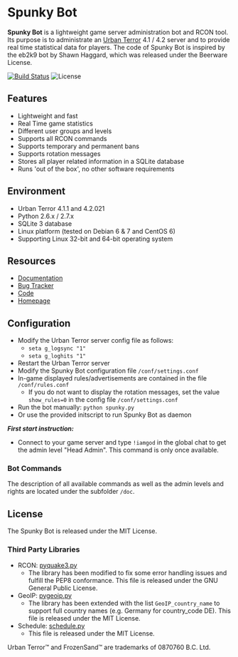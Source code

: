 # Spunky Bot

**Spunky Bot** is a lightweight game server administration bot and RCON tool.
Its purpose is to administrate an [Urban Terror](http://www.urbanterror.info) 4.1 / 4.2 server and to provide real time statistical data for players.
The code of Spunky Bot is inspired by the eb2k9 bot by Shawn Haggard, which was released under the Beerware License.

[![Build Status](https://travis-ci.org/SpunkyBot/spunkybot.png?branch=master)](https://travis-ci.org/SpunkyBot/spunkybot)
![License](http://img.shields.io/badge/license-MIT-blue.svg)

## Features
- Lightweight and fast
- Real Time game statistics
- Different user groups and levels
- Supports all RCON commands
- Supports temporary and permanent bans
- Supports rotation messages
- Stores all player related information in a SQLite database
- Runs 'out of the box', no other software requirements

## Environment
- Urban Terror 4.1.1 and 4.2.021
- Python 2.6.x / 2.7.x
- SQLite 3 database
- Linux platform (tested on Debian 6 & 7 and CentOS 6)
- Supporting Linux 32-bit and 64-bit operating system


## Resources
* [Documentation](https://github.com/SpunkyBot/spunkybot/wiki)
* [Bug Tracker](https://github.com/SpunkyBot/spunkybot/issues)
* [Code](https://github.com/SpunkyBot/spunkybot)
* [Homepage](http://spunkybot.de)


## Configuration
- Modify the Urban Terror server config file as follows:
	- `seta g_logsync "1"`
	- `seta g_loghits "1"`
- Restart the Urban Terror server
- Modify the Spunky Bot configuration file `/conf/settings.conf`
- In-game displayed rules/advertisements are contained in the file `/conf/rules.conf`
	- If you do not want to display the rotation messages, set the value `show_rules=0` in the config file `/conf/settings.conf`
- Run the bot manually: `python spunky.py`
- Or use the provided initscript to run Spunky Bot as daemon

**_First start instruction:_**

- Connect to your game server and type `!iamgod` in the global chat to get the admin level "Head Admin". This command is only once available.


### Bot Commands
The description of all available commands as well as the admin levels and rights are located under the subfolder `/doc`.


## License
The Spunky Bot is released under the MIT License.


### Third Party Libraries
 - RCON: [pyquake3.py](https://github.com/urthub/pyquake3)
	- The library has been modified to fix some error handling issues and fulfill the PEP8 conformance. This file is released under the GNU General Public License.
 - GeoIP: [pygeoip.py](https://github.com/urthub/pygeoip)
	- The library has been extended with the list `GeoIP_country_name` to support full country names (e.g. Germany for country_code DE). This file is released under the MIT License.
 - Schedule: [schedule.py](https://github.com/dbader/schedule)
	- This file is released under the MIT License. 

Urban Terror™ and FrozenSand™ are trademarks of 0870760 B.C. Ltd.
